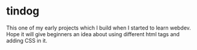 # tindog
This one of my early projects which I build when I started to learn webdev. Hope it will give beginners an idea about using different html tags and adding CSS in it.


